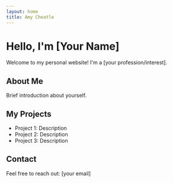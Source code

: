 ```yaml
---
layout: home
title: Amy Cheatle
---
```


# Hello, I'm [Your Name]

Welcome to my personal website! I'm a [your profession/interest].

## About Me
Brief introduction about yourself.

## My Projects
- Project 1: Description
- Project 2: Description
- Project 3: Description

## Contact
Feel free to reach out: [your email]
